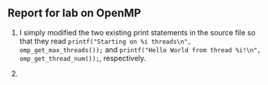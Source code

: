 ## Report for lab on OpenMP

1. I simply modified the two existing print statements in the
source file so that they read `printf("Starting on %i threads\n", omp_get_max_threads());`
and `printf("Hello World from thread %i!\n", omp_get_thread_num());`, respectively.

2. 